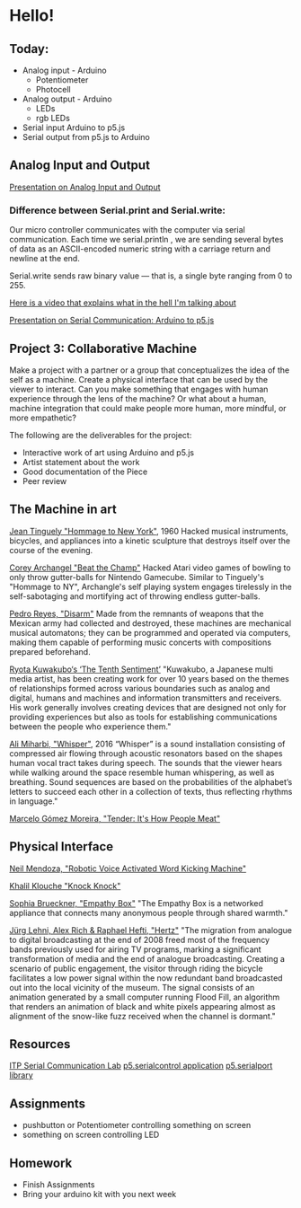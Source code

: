 # Hello!

## Today:
- Analog input - Arduino
  - Potentiometer
  - Photocell
- Analog output - Arduino
  - LEDs
  - rgb LEDs
- Serial input Arduino to p5.js
- Serial output from p5.js to Arduino

## Analog Input and Output

[Presentation on Analog Input and Output](https://docs.google.com/presentation/d/1BhNyA6jWcWhAaleHbIvDaak23S0KEZxa4m57XQX4VVc/embed?start=false&loop=false&delayms=5000&slide=id.p)

### Difference between Serial.print and Serial.write:

Our micro controller communicates with the computer via serial communication. Each time we serial.println , we are sending several bytes of data as an ASCII-encoded numeric string with a carriage return and newline at the end.

Serial.write sends raw binary value — that is, a single byte ranging from 0 to 255.

[Here is a video that explains what in the hell I'm talking about](https://vimeo.com/97519477)

[Presentation on Serial Communication: Arduino to p5.js](https://docs.google.com/presentation/d/e/2PACX-1vTgkkYWRYL0bHyJt974r5NisnZmtQfSvIdJwcGf3rNbkzSakVgUg99RxxxHdhrY5qaY0xAGHu2xQc9p/pub?start=false&loop=false&delayms=3000)

## Project 3: Collaborative Machine

Make a project with a partner or a group that conceptualizes the idea of the self as a machine. Create a physical interface that can be used by the viewer to interact. Can you make something that engages with human experience through the lens of the machine? Or what about a human, machine integration that could make people more human, more mindful, or more empathetic?

The following are the deliverables for the project:

- Interactive work of art using Arduino and p5.js
- Artist statement about the work
- Good documentation of the Piece
- Peer review

## The Machine in art

[Jean Tinguely "Hommage to New York"](https://www.youtube.com/watch?v=0MqsWqBX4wQ), 1960
Hacked musical instruments, bicycles, and appliances into a kinetic sculpture that destroys itself over the course of the evening.

[Corey Archangel "Beat the Champ"](https://www.youtube.com/watch?v=baIiP8re1y4)
Hacked Atari video games of bowling to only throw gutter-balls for Nintendo Gamecube. Similar to Tinguely's "Hommage to NY", Archangle's self playing system engages tirelessly in the self-sabotaging and mortifying act of throwing endless gutter-balls.

[Pedro Reyes, "Disarm"](https://www.youtube.com/watch?v=YwQp16D-TqQ)
Made from the remnants of weapons that the Mexican army had collected and destroyed, these machines are mechanical musical automatons; they can be programmed and operated via computers, making them capable of performing music concerts with compositions prepared beforehand.

[Ryota Kuwakubo‘s ‘The Tenth Sentiment’](http://www.mutantspace.com/ryota-kuwakubo-the-tenth-sentiment-installation/)
"Kuwakubo, a Japanese multi media artist, has been creating work for over 10 years based on the themes of relationships formed across various boundaries such as analog and digital, humans and machines and information transmitters and receivers. His work generally involves creating devices that are designed not only for providing experiences but also as tools for establishing communications between the people who experience them."

[Ali Miharbi, "Whisper"](http://www.alimiharbi.com/work/the-whisper/), 2016
“Whisper” is a sound installation consisting of compressed air flowing through acoustic resonators based on the shapes human vocal tract takes during speech. The sounds that the viewer hears while walking around the space resemble human whispering, as well as breathing. Sound sequences are based on the probabilities of the alphabet’s letters to succeed each other in a collection of texts, thus reflecting rhythms in language."

[Marcelo Gómez Moreira, "Tender: It's How People Meat"](https://www.youtube.com/watch?v=snDeLy8cu24)

## Physical Interface

[ Neil Mendoza, "Robotic Voice Activated Word Kicking Machine"](https://vimeo.com/177486245)

[Khalil Klouche "Knock Knock"](https://vimeo.com/60773296)

[Sophia Brueckner, "Empathy Box"](http://fluid.media.mit.edu/node/332)
"The Empathy Box is a networked appliance that connects many anonymous people through shared warmth."

[Jürg Lehni, Alex Rich & Raphael Hefti, "Hertz"](http://amandaagricola.com/ED16/wp-admin/post.php?post=98&action=edit)
"The migration from analogue to digital broadcasting at the end of 2008 freed most of the frequency bands previously used for airing TV programs, marking a significant transformation of media and the end of analogue broadcasting. Creating a scenario of public engagement, the visitor through riding the bicycle facilitates a low power signal within the now redundant band broadcasted out into the local vicinity of the museum. The signal consists of an animation generated by a small computer running Flood Fill, an algorithm that renders an animation of black and white pixels appearing almost as alignment of the snow-like fuzz received when the channel is dormant."

## Resources

[ITP Serial Communication Lab](https://itp.nyu.edu/physcomp/labs/labs-serial-communication/lab-serial-input-to-the-p5-js-ide/)
[p5.serialcontrol application](https://github.com/vanevery/p5.serialcontrol/releases)
[p5.serialport library](https://github.com/vanevery/p5.serialport)

## Assignments

- pushbutton or Potentiometer controlling something on screen
- something on screen controlling LED

## Homework

- Finish Assignments
- Bring your arduino kit with you next week
